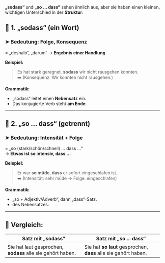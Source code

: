 **„sodass“** und **„so ... dass“** sehen ähnlich aus, aber sie haben einen kleinen, wichtigen Unterschied in der **Struktur**:

## 🔹 **1. „sodass“** (ein Wort)

### ➤ Bedeutung: **Folge, Konsequenz**

= „deshalb“, „darum“ → **Ergebnis einer Handlung**

**Beispiel:**
> Es hat stark geregnet, **sodass** wir nicht rausgehen konnten.  
> ➡️ (Konsequenz: Wir konnten nicht rausgehen.)

**Grammatik:**
- „sodass“ leitet einen **Nebensatz** ein.
- Das konjugierte Verb steht **am Ende**.

---

## 🔹 **2. „so … dass“** (getrennt)

### ➤ Bedeutung: **Intensität + Folge**

= „so (stark/schön/schnell) … dass …“  
→ **Etwas ist so intensiv, dass ...**

**Beispiel:**
> Er war **so müde**, **dass** er sofort eingeschlafen ist.  
> ➡️ (Intensität: sehr müde → Folge: eingeschlafen)

**Grammatik:**
- „so + Adjektiv/Adverb“, dann „dass“-Satz.
-  des Nebensatzes.

---

## 🔁 Vergleich:

| Satz mit „sodass“                                          | Satz mit „so ... dass“                                          |
| ---------------------------------------------------------- | --------------------------------------------------------------- |
| Sie hat laut gesprochen, **sodass** alle sie gehört haben. | Sie hat **so laut** gesprochen, **dass** alle sie gehört haben. |
